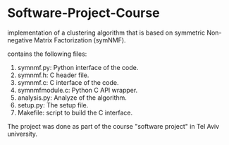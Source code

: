 # Software-Project-Course

implementation of a clustering algorithm that is based on symmetric Non-negative
Matrix Factorization (symNMF).

contains the following files:
1. symnmf.py: Python interface of the code.
2. symnmf.h: C header file.
3. symnmf.c: C interface of the code.
4. symnmfmodule.c: Python C API wrapper.
5. analysis.py: Analyze of the algorithm.
6. setup.py: The setup file.
7. Makefile: script to build the C interface.

The project was done as part of the course "software project" in Tel Aviv university.
